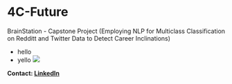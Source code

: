 # 4C-Future
BrainStation - Capstone Project (Employing NLP for Multiclass Classification on Redditt and Twitter Data to Detect Career Inclinations)

* hello
* yello
![](class_balance.jpg)

**Contact:	[LinkedIn](https://www.linkedin.com/in/madihamufti)**
